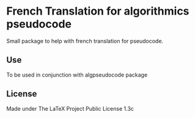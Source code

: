 # French Translation for algorithmics pseudocode

Small package to help with french translation for pseudocode.

## Use

To be used in conjunction with algpseudocode package

## License

Made under The LaTeX Project Public License 1.3c
